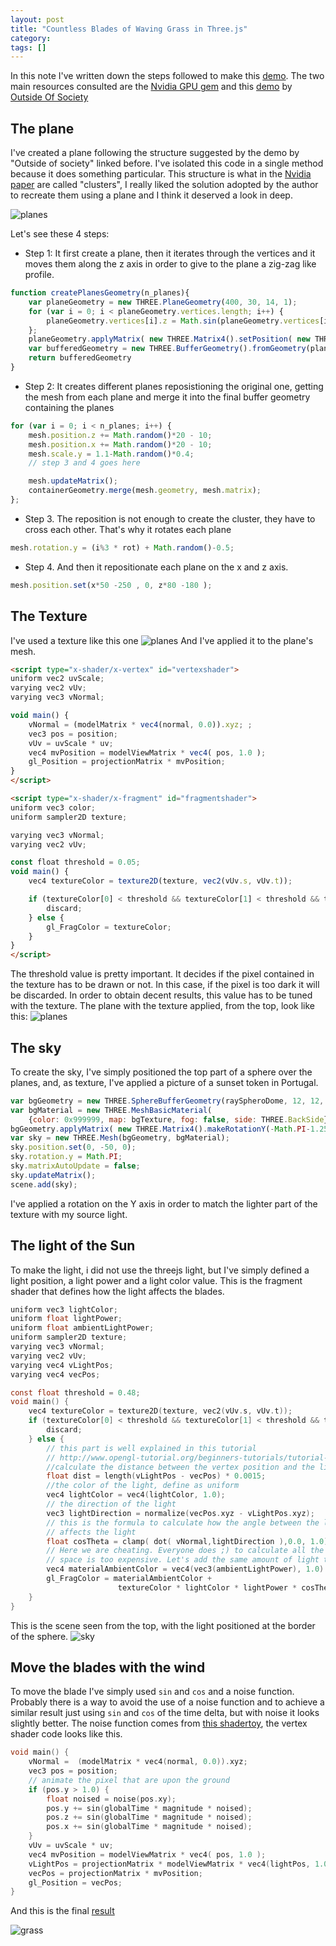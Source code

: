 ```yaml
---
layout: post
title: "Countless Blades of Waving Grass in Three.js"
category: 
tags: []
---
```


In this note I've written down the steps followed to make this [demo](/demo/grass). The two main resources consulted are the 
[Nvidia GPU gem](http://http.developer.nvidia.com/GPUGems/gpugems_ch07.html) and this  [demo](http://oos.moxiecode.com/js_webgl/grass_quads/) by [Outside Of Society](http://oos.moxiecode.com/blog/)

## The plane
I've created a plane following the structure suggested by the demo by "Outside of society" linked before. I've isolated this code in a single method because it does something particular.
This structure is what in the [Nvidia paper](http://http.developer.nvidia.com/GPUGems/gpugems_ch07.html) are called "clusters", I really liked the solution adopted by the author to recreate them using a plane and I think it deserved a look in deep.

![planes](/assets/media/posts/grass/planes.png)

Let's see these 4 steps:

- Step 1: It first create a plane, then it iterates through the vertices and it moves them along the z axis in order to give to the plane a zig-zag like profile.

```javascript
function createPlanesGeometry(n_planes){
    var planeGeometry = new THREE.PlaneGeometry(400, 30, 14, 1);
    for (var i = 0; i < planeGeometry.vertices.length; i++) {
        planeGeometry.vertices[i].z = Math.sin(planeGeometry.vertices[i].x)*20;
    };
    planeGeometry.applyMatrix( new THREE.Matrix4().setPosition( new THREE.Vector3( 0, 15, 0 ) ) );
    var bufferedGeometry = new THREE.BufferGeometry().fromGeometry(planeGeometry);
    return bufferedGeometry
}
```

- Step 2: It creates different planes reposistioning the original one, getting the mesh from each plane and merge it into the final buffer geometry containing the planes

```javascript
for (var i = 0; i < n_planes; i++) {
    mesh.position.z += Math.random()*20 - 10;
    mesh.position.x += Math.random()*20 - 10;
    mesh.scale.y = 1.1-Math.random()*0.4;
    // step 3 and 4 goes here

    mesh.updateMatrix();
    containerGeometry.merge(mesh.geometry, mesh.matrix);
};
```

- Step 3. The reposition is not enough to create the cluster, they have to cross each other. That's why it rotates each plane

```javascript
mesh.rotation.y = (i%3 * rot) + Math.random()-0.5;
```

- Step 4. And then it repositionate each plane on the x and z axis.

```javascript
mesh.position.set(x*50 -250 , 0, z*80 -180 );
```


## The Texture
I've used a texture like this one
![planes](/demo/grass/images/thingrass-gold.jpg)
And I've applied it to the plane's mesh.

```html
<script type="x-shader/x-vertex" id="vertexshader">
uniform vec2 uvScale;
varying vec2 vUv;
varying vec3 vNormal;

void main() {
    vNormal = (modelMatrix * vec4(normal, 0.0)).xyz; ;
    vec3 pos = position;
    vUv = uvScale * uv;
    vec4 mvPosition = modelViewMatrix * vec4( pos, 1.0 );
    gl_Position = projectionMatrix * mvPosition;
}
</script>

<script type="x-shader/x-fragment" id="fragmentshader">
uniform vec3 color;
uniform sampler2D texture;

varying vec3 vNormal;
varying vec2 vUv;

const float threshold = 0.05;
void main() {
    vec4 textureColor = texture2D(texture, vec2(vUv.s, vUv.t));

    if (textureColor[0] < threshold && textureColor[1] < threshold && textureColor[2] < threshold) {
        discard;
    } else {
        gl_FragColor = textureColor;
    }
}
</script>
```

The threshold value is pretty important. It decides if the pixel contained in the texture has to be drawn or not. In this case, if the pixel is too dark it will be discarded. In order to obtain decent results, this value has to be tuned with the texture.
The plane with the texture applied, from the top, look like this:
![planes](/assets/media/posts/grass/planes-texture.png)

## The sky

To create the sky, I've simply positioned the top part of a sphere over the planes, and, as texture, I've applied a picture of a sunset token in Portugal.

```javascript
var bgGeometry = new THREE.SphereBufferGeometry(raySpheroDome, 12, 12, 0, Math.PI*2, 0, Math.PI*0.5);
var bgMaterial = new THREE.MeshBasicMaterial(
    {color: 0x999999, map: bgTexture, fog: false, side: THREE.BackSide});
bgGeometry.applyMatrix( new THREE.Matrix4().makeRotationY(-Math.PI-1.25));
var sky = new THREE.Mesh(bgGeometry, bgMaterial);
sky.position.set(0, -50, 0);
sky.rotation.y = Math.PI;
sky.matrixAutoUpdate = false;
sky.updateMatrix();
scene.add(sky);
```

I've applied a rotation on the Y axis in order to match the lighter part of the texture with my source light.

## The light of the Sun

To make the light, i did not use the threejs light, but I've simply defined a light position, a light power and a light color value. This is the fragment shader that defines how the light affects the blades.

```c
uniform vec3 lightColor;
uniform float lightPower;
uniform float ambientLightPower;
uniform sampler2D texture;
varying vec3 vNormal;
varying vec2 vUv;
varying vec4 vLightPos;
varying vec4 vecPos;

const float threshold = 0.48;
void main() {
    vec4 textureColor = texture2D(texture, vec2(vUv.s, vUv.t));
    if (textureColor[0] < threshold && textureColor[1] < threshold && textureColor[2] < threshold) {
        discard;
    } else {
        // this part is well explained in this tutorial
        // http://www.opengl-tutorial.org/beginners-tutorials/tutorial-8-basic-shading/
        //calculate the distance between the vertex position and the light, the nearer the brighter
        float dist = length(vLightPos - vecPos) * 0.0015;
        //the color of the light, define as uniform
        vec4 lightColor = vec4(lightColor, 1.0);
        // the direction of the light
        vec3 lightDirection = normalize(vecPos.xyz - vLightPos.xyz);
        // this is the formula to calculate how the angle between the light direction and the surface
        // affects the light
        float cosTheta = clamp( dot( vNormal,lightDirection ),0.0, 1.0);
        // Here we are cheating. Everyone does ;) to calculate all the refraction of the light in the
        // space is too expensive. Let's add the same amount of light to all the pixels
        vec4 materialAmbientColor = vec4(vec3(ambientLightPower), 1.0) * textureColor;
        gl_FragColor = materialAmbientColor +
                        textureColor * lightColor * lightPower * cosTheta / (dist * dist);
    }
}
```
This is the scene seen from the top, with the light positioned at the border of the sphere.
![sky](/assets/media/posts/grass/sky-light.png)

## Move the blades with the wind

To move the blade I've simply used `sin` and `cos` and a noise function. Probably there is a way to avoid the use of a noise function and to achieve a similar result just using `sin` and `cos` of the time delta, but with noise it looks slightly better. The noise function comes from [this shadertoy](https://www.shadertoy.com/view/4dS3Wd), the vertex shader code looks like this.

```c
void main() {
    vNormal =  (modelMatrix * vec4(normal, 0.0)).xyz;
    vec3 pos = position;
    // animate the pixel that are upon the ground
    if (pos.y > 1.0) {
        float noised = noise(pos.xy);
        pos.y += sin(globalTime * magnitude * noised);
        pos.z += sin(globalTime * magnitude * noised);
        pos.x += sin(globalTime * magnitude * noised);
    }
    vUv = uvScale * uv;
    vec4 mvPosition = modelViewMatrix * vec4( pos, 1.0 );
    vLightPos = projectionMatrix * modelViewMatrix * vec4(lightPos, 1.0);
    vecPos = projectionMatrix * mvPosition;
    gl_Position = vecPos;
}
```

And this is the final [result](/demo/grass)

![grass](/assets/media/grass/grass-small.png)



